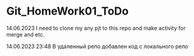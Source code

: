 # Git_HomeWork01_ToDo

14.06.2023 I need to clone my any pjt to this repo and make activity for merge and etc.


14.06.2023 23:48 В удаленный репо добавлен код с локального репо